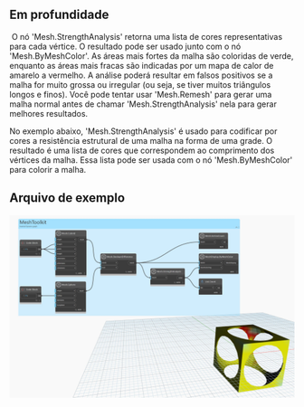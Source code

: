 ## Em profundidade
 O nó 'Mesh.StrengthAnalysis' retorna uma lista de cores representativas para cada vértice. O resultado pode ser usado junto com o nó 'Mesh.ByMeshColor'. As áreas mais fortes da malha são coloridas de verde, enquanto as áreas mais fracas são indicadas por um mapa de calor de amarelo a vermelho. A análise poderá resultar em falsos positivos se a malha for muito grossa ou irregular (ou seja, se tiver muitos triângulos longos e finos). Você pode tentar usar 'Mesh.Remesh' para gerar uma malha normal antes de chamar 'Mesh.StrengthAnalysis' nela para gerar melhores resultados.

No exemplo abaixo, 'Mesh.StrengthAnalysis' é usado para codificar por cores a resistência estrutural de uma malha na forma de uma grade. O resultado é uma lista de cores que correspondem ao comprimento dos vértices da malha. Essa lista pode ser usada com o nó 'Mesh.ByMeshColor' para colorir a malha.

## Arquivo de exemplo

![Example](./Autodesk.DesignScript.Geometry.Mesh.StrengthAnalysis_img.jpg)
